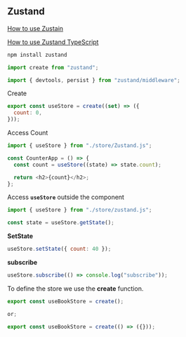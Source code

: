 ## Zustand

[How to use Zustain](https://refine.dev/blog/zustand-react-state/#getting-started-with-zustand)

[How to use Zustand TypeScript](https://dev.to/franklin030601/using-zustand-with-react-js-9di)

```javascript
npm install zustand
```

```javascript
import create from "zustand";

import { devtools, persist } from "zustand/middleware";
```

Create

```javascript
export const useStore = create((set) => ({
  count: 0,
}));
```

Access Count

```javascript
import { useStore } from "./store/Zustand.js";

const CounterApp = () => {
  const count = useStore((state) => state.count);

  return <h2>{count}</h2>;
};
```

Access **`useStore`** outside the component

```javascript
import { useStore } from "./store/zustand.js";

const state = useStore.getState();
```

**SetState**

```javascript
useStore.setState({ count: 40 });
```

**subscribe**

```javascript
useStore.subscribe(() => console.log("subscribe"));
```

To define the store we use the **create** function.

```javascript
export const useBookStore = create();

or;

export const useBookStore = create(() => ({}));
```
